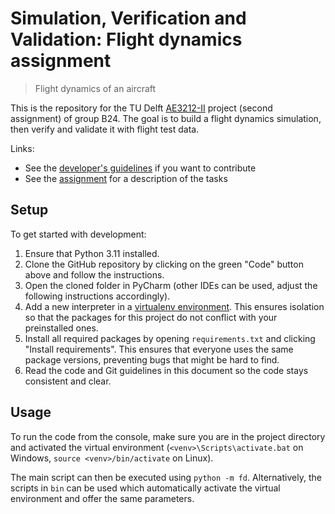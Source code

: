 # Simulation, Verification and Validation: Flight dynamics assignment
> Flight dynamics of an aircraft

This is the repository for the TU Delft [AE3212-II](https://studiegids.tudelft.nl/a101_displayCourse.do?course_id=62266) project (second assignment) of group B24. The goal is to build a flight dynamics simulation, then verify and validate it with flight test data.

Links:
* See the [developer's guidelines](docs/CONTRIBUTING.md) if you want to contribute
* See the [assignment](docs/assignment.pdf) for a description of the tasks


## Setup
To get started with development:
1. Ensure that Python 3.11 installed.
2. Clone the GitHub repository by clicking on the green "Code" button above and follow the instructions.
3. Open the cloned folder in PyCharm (other IDEs can be used, adjust the following instructions accordingly).
4. Add a new interpreter in a [virtualenv environment](https://docs.python.org/3/tutorial/venv.html). This ensures isolation so that the packages for this project do not conflict with your preinstalled ones.
5. Install all required packages by opening `requirements.txt` and clicking "Install requirements". This ensures that everyone uses the same package versions, preventing bugs that might be hard to find.
6. Read the code and Git guidelines in this document so the code stays consistent and clear.


## Usage
To run the code from the console, make sure you are in the project directory and activated the virtual environment (`<venv>\Scripts\activate.bat` on Windows, `source <venv>/bin/activate` on Linux).

The main script can then be executed using `python -m fd`. Alternatively, the scripts in `bin` can be used which automatically activate the virtual environment and offer the same parameters.
